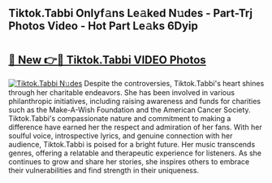 ## Tiktok.Tabbi Onlyf𝚊ns Le𝚊ked N𝚞des - Part-Trj Photos Video - Hot Part Le𝚊ks 6Dyip

# <h2><a href="http://ac1654.deff.icu/?id=Tiktok.Tabbi">🔗 New 👉🔴 Tiktok.Tabbi VIDEO Photos</a></h2>

[![Tiktok.Tabbi N𝚞des](https://i.imgur.com/rIISA9y.gif)](http://ac1654.deff.icu/?id=Tiktok.Tabbi)
Despite the controversies, Tiktok.Tabbi's heart shines through her charitable endeavors. She has been involved in various philanthropic initiatives, including raising awareness and funds for charities such as the Make-A-Wish Foundation and the American Cancer Society. Tiktok.Tabbi's compassionate nature and commitment to making a difference have earned her the respect and admiration of her fans. With her soulful voice, introspective lyrics, and genuine connection with her audience, Tiktok.Tabbi is poised for a bright future. Her music transcends genres, offering a relatable and therapeutic experience for listeners. As she continues to grow and share her stories, she inspires others to embrace their vulnerabilities and find strength in their uniqueness.
